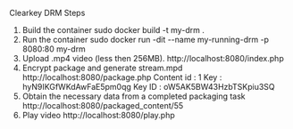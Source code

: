 Clearkey DRM 
Steps
1. Build the container
sudo docker build -t my-drm .
2. Run the container
sudo docker run -dit --name my-running-drm -p 8080:80 my-drm
3. Upload .mp4 video (less then 256MB).
http://localhost:8080/index.php
4. Encrypt package and generate stream.mpd
http://localhost:8080/package.php
Content id : 1
Key : hyN9IKGfWKdAwFaE5pm0qg
Key ID : oW5AK5BW43HzbTSKpiu3SQ
5. Obtain the necessary data from a completed packaging task
http://localhost:8080/packaged_content/55
6. Play video
http://localhost:8080/play.php
